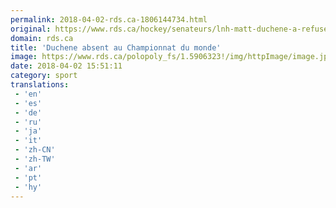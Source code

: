 ```yaml
---
permalink: 2018-04-02-rds.ca-1806144734.html
original: https://www.rds.ca/hockey/senateurs/lnh-matt-duchene-a-refuse-l-invitation-pour-le-championnat-du-monde-au-danemark-1.6023540?localLinksEnabled=false
domain: rds.ca
title: 'Duchene absent au Championnat du monde'
image: https://www.rds.ca/polopoly_fs/1.5906323!/img/httpImage/image.jpg_gen/derivatives/details-xhdpi/image.jpg
date: 2018-04-02 15:51:11
category: sport
translations: 
 - 'en'
 - 'es'
 - 'de'
 - 'ru'
 - 'ja'
 - 'it'
 - 'zh-CN'
 - 'zh-TW'
 - 'ar'
 - 'pt'
 - 'hy'
---
```


